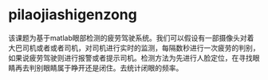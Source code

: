 # pilaojiashigenzong
该课题为基于matlab眼部检测的疲劳驾驶系统。我们可以假设有一部摄像头对着大巴司机或者或者司机，对司机进行实时的监测，每隔数秒进行一次疲劳的判别，如果说疲劳驾驶则进行报警或者提示司机。检测方法为先进行人脸定位，在寻找眼睛再去判别眼睛属于睁开还是闭住。去统计闭眼的频率。
